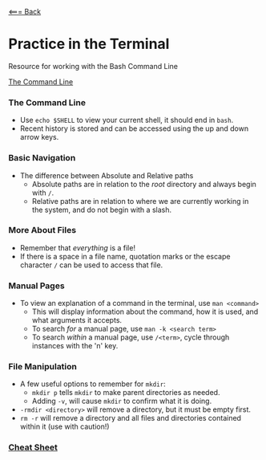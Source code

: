 [<=== Back](README.md)

# Practice in the Terminal

Resource for working with the Bash Command Line

[The Command Line](https://ryanstutorials.net/linuxtutorial/commandline.php)   

### The Command Line

- Use `echo $SHELL` to view your current shell, it should end in `bash`.
- Recent history is stored and can be accessed using the up and down arrow keys.

### Basic Navigation

- The difference between Absolute and Relative paths
  - Absolute paths are in relation to the *root* directory and always begin with `/`.
  - Relative paths are in relation to where we are currently working in the system, and do not begin with a slash.

### More About Files

- Remember that *everything* is a file!
- If there is a space in a file name, quotation marks or the escape character `/` can be used to access that file.

### Manual Pages

- To view an explanation of a command in the terminal, use `man <command>`
  - This will display information about the command, how it is used, and what arguments it accepts.
  - To search *for* a manual page, use `man -k <search term>`
  - To search *within* a manual page, use `/<term>`, cycle through instances with the 'n' key.

### File Manipulation

- A few useful options to remember for `mkdir`:
  - `mkdir p` tells `mkdir` to make parent directories as needed.
  - Adding `-v`, will cause `mkdir` to confirm what it is doing.
- `-rmdir <directory>` will remove a directory, but it must be empty first.
- `rm -r` will remove a directory and all files and directories contained within it (use with caution!)

### [Cheat Sheet](https://ryanstutorials.net/linuxtutorial/cheatsheet.php)   
